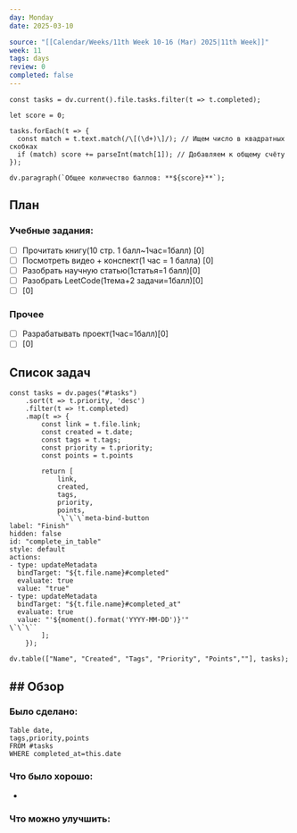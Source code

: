 ```yaml
---
day: Monday
date: 2025-03-10

source: "[[Calendar/Weeks/11th Week 10-16 (Mar) 2025|11th Week]]"
week: 11
tags: days
review: 0
completed: false
---
```

```dataviewjs
const tasks = dv.current().file.tasks.filter(t => t.completed);

let score = 0;

tasks.forEach(t => {
  const match = t.text.match(/\[(\d+)\]/); // Ищем число в квадратных скобках
  if (match) score += parseInt(match[1]); // Добавляем к общему счёту
});

dv.paragraph(`Общее количество баллов: **${score}**`);

```
## План

### Учебные задания:
- [ ] Прочитать книгу(10 стр. 1 балл~1час=1балл) [0]
- [ ] Посмотреть видео + конспект(1 час = 1 балла) [0]
- [ ] Разобрать научную статью(1статья=1 балл)[0]
- [ ] Разобрать LeetCode(1тема+2 задачи=1балл)[0]
- [ ] [0]
### Прочее
- [ ] Разрабатывать проект(1час=1балл)[0]
- [ ] [0]

## Список задач
```dataviewjs
const tasks = dv.pages("#tasks")
    .sort(t => t.priority, 'desc')
    .filter(t => !t.completed)
    .map(t => {
        const link = t.file.link;
        const created = t.date;
        const tags = t.tags;
        const priority = t.priority;
        const points = t.points

        return [
            link, 
            created, 
            tags, 
            priority,
            points, 
            `\`\`\`meta-bind-button
label: "Finish"
hidden: false
id: "complete_in_table"
style: default
actions:
- type: updateMetadata
  bindTarget: "${t.file.name}#completed"
  evaluate: true
  value: "true"
- type: updateMetadata
  bindTarget: "${t.file.name}#completed_at"
  evaluate: true
  value: "'${moment().format('YYYY-MM-DD')}'"
\`\`\``
        ];
    });

dv.table(["Name", "Created", "Tags", "Priority", "Points",""], tasks);
```

## ## Обзор

### Было сделано:
```dataview
Table date,
tags,priority,points
FROM #tasks
WHERE completed_at=this.date
```


### Что было хорошо:
 - 



### Что можно улучшить:
